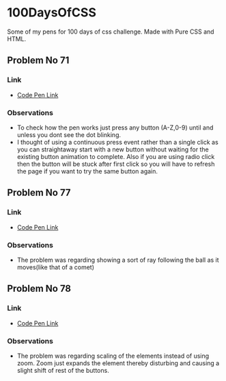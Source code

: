 # 100DaysOfCSS
Some of my pens for 100 days of css challenge. Made with Pure CSS and HTML.

## Problem No 71

### Link

* [Code Pen Link](https://codepen.io/rakeshmty/pen/WmJmvG)

### Observations
* To check how the pen works just press any button (A-Z,0-9) until and unless you dont see the dot blinking.
* I thought of using a continuous press event rather than a single click as you can straightaway start with a new button without waiting for the existing button animation to complete. Also if you are using radio click then the button will be stuck after first click so you will have to refresh the page if you want to try the same button again.


## Problem No 77

### Link

* [Code Pen Link](https://codepen.io/rakeshmty/pen/moaNNY)

### Observations
* The problem was regarding showing a sort of ray following the ball as it moves(like that of a comet)

## Problem No 78

### Link

* [Code Pen Link](https://codepen.io/rakeshmty/pen/jJdxpE)

### Observations
* The problem was regarding scaling of the elements instead of using zoom. Zoom just expands the element thereby disturbing and causing a slight shift of rest of the buttons.